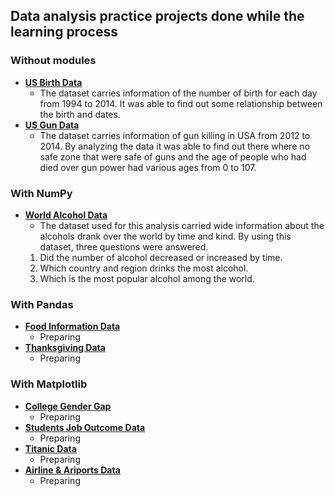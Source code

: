 ## Data analysis practice projects done while the learning process
### Without modules
- **[US Birth Data](./without_modules/us_birth/us_birth.ipynb)**
  - The dataset carries information of the number of birth for each day from 1994 to 2014. It was able to find out some relationship between the birth and dates.
- **[US Gun Data](./without_modules/us_guns/us_guns.ipynb)**  
  - The dataset carries information of gun killing in USA from 2012 to 2014. By analyzing the data it was able to find out there where no safe zone that were safe of guns and the age of people who had died over gun power had various ages from 0 to 107.

### With NumPy
- **[World Alcohol Data](./with_numpy/world_alcohol/world_alcohol.ipynb)**
  - The dataset used for this analysis carried wide information about the alcohols drank over the world by time and kind. By using this dataset, three questions were answered.  
  1. Did the number of alcohol decreased or increased by time.
  2. Which country and region drinks the most alcohol.
  3. Which is the most popular alcohol among the world.

### With Pandas
- **[Food Information Data](./with_pandas/food_information_data/food_information_analysis.ipynb)**
  - Preparing
- **[Thanksgiving Data](./with_pandas/us_thanksgiving_dinner/Thanksgiving_dinner.ipynb)**
  - Preparing

### With Matplotlib
- **[College Gender Gap](./with_matplotlib/gender_gap_in_college/college_gender_gap.ipynb)**
  - Preparing
- **[Students Job Outcome Data](./with_matplotlib/job_outcomes_of_students/job_outcomes.ipynb)**
  - Preparing
- **[Titanic Data](./with_seaborn/titanic.ipynb)**
  - Preparing
- **[Airline & Ariports Data](./with_basemap/airlines_and_airports/airlines_and_airports.ipynb)**
  - Preparing
